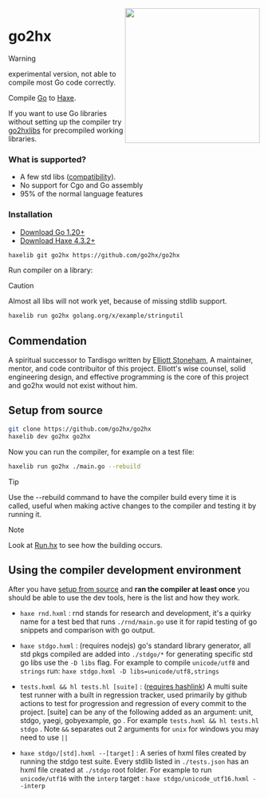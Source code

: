 <img src="logo.svg" width="270" align="right"/>

go2hx
==========
> [!WARNING]  
> experimental version, not able to compile most Go code correctly.

Compile [Go](https://go.dev) to [Haxe](https://haxe.org).


If you want to use Go libraries without setting up the compiler try [go2hxlibs](https://github.com/go2hx/go2hxlibs?tab=readme-ov-file#go2hxlibs) for precompiled working libraries.


### What is supported?

* A few std libs ([compatibility](https://go2hx.github.io/)).
* No support for Cgo and Go assembly
* 95% of the normal language features

### Installation
* [Download Go 1.20+](https://golang.org/dl/)
* [Download Haxe 4.3.2+](https://build.haxe.org/builds/haxe/)


```sh
haxelib git go2hx https://github.com/go2hx/go2hx
```

Run compiler on a library:
> [!CAUTION]
> Almost all libs will not work yet, because of missing stdlib support.

```sh
haxelib run go2hx golang.org/x/example/stringutil
```



## Commendation

A spiritual successor to Tardisgo written by [Elliott Stoneham](https://github.com/elliott5),
A maintainer, mentor, and code contribuitor of this project. Elliott's wise counsel, solid engineering design, and effective programming is the core of this project and go2hx would not exist without him.


## Setup from source


```sh
git clone https://github.com/go2hx/go2hx
haxelib dev go2hx go2hx
```
Now you can run the compiler, for example on a test file:
```sh
haxelib run go2hx ./main.go --rebuild
```


> [!TIP]
> Use the --rebuild command to have the compiler build every time it is called, useful when making active changes to the compiler and testing it by running it.

> [!NOTE]
> Look at [Run.hx](./Run.hx) to see how the building occurs.

## Using the compiler development environment

After you have [setup from source](#setup-from-source) and **ran the compiler at least once** you should be able to use the dev tools, here is the list and how they work.

* ``haxe rnd.hxml`` : rnd stands for research and development, it's a quirky name for a test bed that runs ``./rnd/main.go`` use it for rapid testing of go snippets and comparison with go output.
* ``haxe stdgo.hxml`` : (requires nodejs) go's standard library generator, all std pkgs compiled are added into ``./stdgo/*`` for generating specific std go libs use the ``-D libs`` flag. For example to compile ``unicode/utf8`` and ``strings`` run: ``haxe stdgo.hxml -D libs=unicode/utf8,strings``

* ``tests.hxml && hl tests.hl [suite]`` : ([requires hashlink](https://hashlink.haxe.org/#download)) A multi suite test runner with a built in regression tracker, used primarily by github actions to test for progression and regression of every commit to the project. [suite] can be any of the following added as an argument: unit, stdgo, yaegi, gobyexample, go . For example ``tests.hxml && hl tests.hl stdgo`` . Note ``&&`` separates out 2 arguments for ``unix`` for windows you may need to use ``||``

* ``haxe stdgo/[std].hxml --[target]`` : A series of hxml files created by running the stdgo test suite. Every stdlib listed in ``./tests.json`` has an hxml file created at ``./stdgo`` root folder. For example to run ``unicode/utf16`` with the ``interp`` target : ``haxe stdgo/unicode_utf16.hxml --interp``